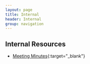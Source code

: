 ```yaml
---
layout: page
title: Internal
header: Internal
group: navigation
---
```


## Internal Resources

* [Meeting Minutes](https://drive.google.com/open?id=0B93n3Fs_v3xMY1M5X0xmZjhxZWc){:target="_blank"}

